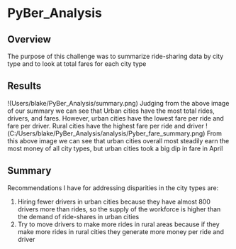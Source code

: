 # PyBer_Analysis
## Overview
The purpose of this challenge was to summarize ride-sharing data by city type and to look at total fares for each city type
## Results
!(Users/blake/PyBer_Analysis/summary.png)
Judging from the above image of our summary we can see that Urban cities have the most total rides, drivers, and fares. However, urban cities have the lowest fare per ride and fare per driver. Rural cities have the highest fare per ride and driver
!(C:/Users/blake/PyBer_Analysis/analysis/Pyber_fare_summary.png)
From this above image we can see that urban cities overall most steadily earn the most money of all city types, but urban cities took a big dip in fare in April
## Summary
Recommendations I have for addressing disparities in the city types are:
1. Hiring fewer drivers in urban cities because they have almost 800 drivers more than rides, so the supply of the workforce is higher than the demand of ride-shares in urban cities
2. Try to move drivers to make more rides in rural areas because if they make more rides in rural cities they generate more money per ride and driver

